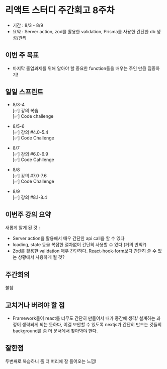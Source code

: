 # 리액트 스터디 주간회고 8주차  
- 기간 : 8/3 - 8/9  
- 요약 : Server action, zod를 활용한 validation, Prisma를 사용한 간단한 db 생성/관리   
## 이번 주 목표
- 마지막 졸업과제를 위해 알아야 할 중요한 function들을 배우는 주인 만큼 집중하기!     

## 일일 스프린트 

- 8/3-4    
[✅] 강의 복습        
[✅] Code challenge    

- 8/5-6   
[✅] 강의 #4.0-5.4       
[✅] Code Challenge  

- 8/7   
[✅] 강의 #6.0-6.9           
[✅] Code Cahllenge  

- 8/8     
[✅] 강의 #7.0-7.6         
[✅] Code Challenge  

- 8/9          
[✅] 강의 #8.1-8.4  

## 이번주 강의 요약
새롭게 알게 된 것 :   
- Server action을 활용해서 매우 간단한 api call을 할 수 있다
- loading, state 등을 복잡한 절차없이 간단히 사용할 수 있다 (거의 반칙?)
- Zod를 활용한 validation 매우 간단하다. React-hook-form보다 간단히 쓸 수 있는 상황에서 사용하게 될 것?



## 주간회의
불참  


## 고치거나 버려야 할 점  
- Framework들이 react를 너무도 간단히 만들어서 내가 중간에 생각/ 설계하는 과정이 생략되게 되는 듯하다, 이걸 보안할 수 있도록 nextjs가 간단히 만드는 것들의 background를 좀 더 문서에서 찾아봐야 한다.

## 잘한점
두번째로 복습하니 좀 더 머리에 잘 들어오는 느낌!   
